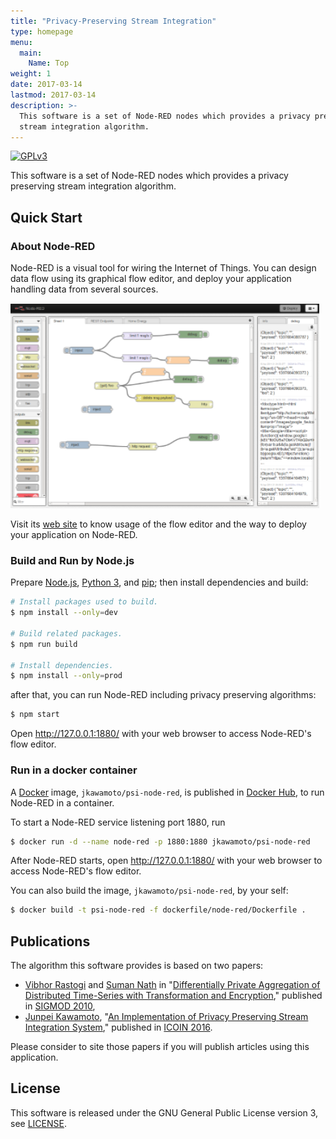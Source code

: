 ```yaml
---
title: "Privacy-Preserving Stream Integration"
type: homepage
menu:
  main:
    Name: Top
weight: 1
date: 2017-03-14
lastmod: 2017-03-14
description: >-
  This software is a set of Node-RED nodes which provides a privacy preserving
  stream integration algorithm.
---
```

[![GPLv3](https://img.shields.io/badge/license-GPLv3-blue.svg)](https://www.gnu.org/copyleft/gpl.html)

This software is a set of Node-RED nodes which provides a privacy preserving
stream integration algorithm.

## Quick Start
### About Node-RED
Node-RED is a visual tool for wiring the Internet of Things.
You can design data flow using its graphical flow editor, and deploy your
application handling data from several sources.

<img src="img/flow-editor.png"/>

Visit its [web site](https://nodered.org/) to know usage of the flow editor
and the way to deploy your application on Node-RED.

### Build and Run by Node.js
Prepare [Node.js](https://nodejs.org/), [Python 3](https://www.python.org/), and
[pip](https://pip.pypa.io/en/stable/); then install dependencies and build:

```sh
# Install packages used to build.
$ npm install --only=dev

# Build related packages.
$ npm run build

# Install dependencies.
$ npm install --only=prod
```

after that, you can run Node-RED including privacy preserving algorithms:

```sh
$ npm start
```

Open http://127.0.0.1:1880/ with your web browser to access Node-RED's flow
editor.

### Run in a docker container
A [Docker](https://www.docker.com/) image, `jkawamoto/psi-node-red`, is
published in [Docker Hub](https://hub.docker.com/), to run Node-RED in a
container.

To start a Node-RED service listening port 1880, run

```sh
$ docker run -d --name node-red -p 1880:1880 jkawamoto/psi-node-red
```

After Node-RED starts, open http://127.0.0.1:1880/ with your web browser to
access Node-RED's flow editor.

You can also build the image, `jkawamoto/psi-node-red`, by your self:

```sh
$ docker build -t psi-node-red -f dockerfile/node-red/Dockerfile .
```

## Publications
The algorithm this software provides is based on two papers:

* [Vibhor Rastogi](https://www.linkedin.com/in/vibhor-rastogi-6b680152)
and [Suman Nath](https://www.microsoft.com/en-us/research/people/sumann/)
in "[Differentially Private Aggregation of Distributed Time-Series with
Transformation and Encryption](http://dl.acm.org/citation.cfm?id=1807247),"
published in [SIGMOD 2010](http://www.sigmod2010.org/index.shtml),
* [Junpei Kawamoto](https://www.jkawamoto.info), "[An Implementation of Privacy Preserving Stream Integration System](http://ieeexplore.ieee.org/document/7427088/)," published in [ICOIN 2016](http://2016.icoin.org/main/).

Please consider to site those papers if you will publish articles using this
application.

## License
This software is released under the GNU General Public License version 3,
see [LICENSE](https://github.com/jkawamoto/psi/blob/master/LICENSE).
